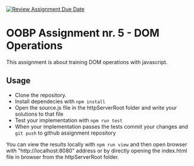 [![Review Assignment Due Date](https://classroom.github.com/assets/deadline-readme-button-22041afd0340ce965d47ae6ef1cefeee28c7c493a6346c4f15d667ab976d596c.svg)](https://classroom.github.com/a/JVaKQfld)
# OOBP Assignment nr. 5 - DOM Operations

This assignment is about training DOM operations with javascript.

## Usage

* Clone the repository.
* Install dependecies with `npm install`
* Open the source.js file in the httpServerRoot folder and write your solutions to that file
* Test your implementation with `npm run test`
* When your implementation passes the tests commit your changes and `git push` to github assignment repository

You can view the results locally with `npm run view` and then open browser with "http://localhost:8080" address or by directly opening the index.html file in browser from the httpServerRoot folder.
